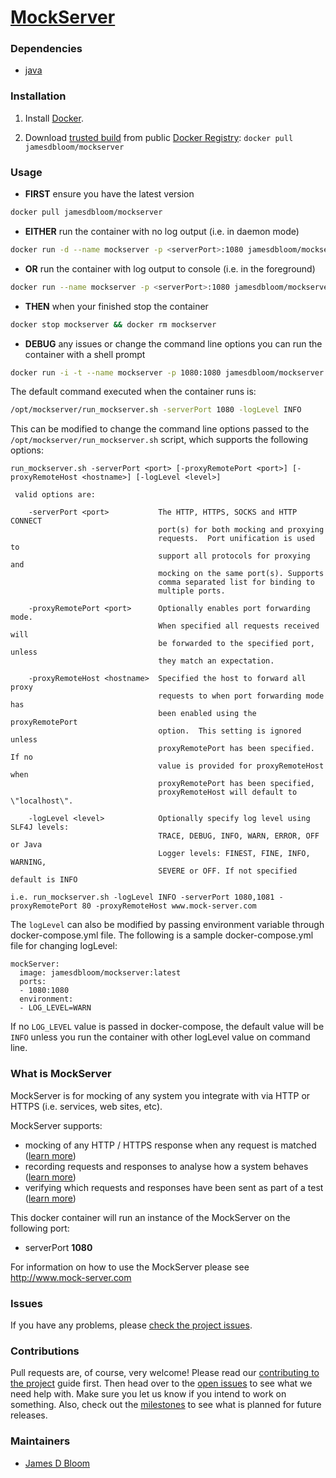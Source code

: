 [MockServer](http://www.mock-server.com)
==========

### Dependencies

* [java](https://registry.hub.docker.com/u/library/java/)

### Installation

1. Install [Docker](https://www.docker.io/).

2. Download [trusted build](https://index.docker.io/u/jamesdbloom/mockserver/) from public [Docker Registry](https://index.docker.io/): `docker pull jamesdbloom/mockserver`

### Usage

* **FIRST** ensure you have the latest version

```bash
docker pull jamesdbloom/mockserver
```
    
* **EITHER** run the container with no log output (i.e. in daemon mode)
 
```bash
docker run -d --name mockserver -p <serverPort>:1080 jamesdbloom/mockserver
```

* **OR** run the container with log output to console (i.e. in the foreground)
 
```bash
docker run --name mockserver -p <serverPort>:1080 jamesdbloom/mockserver
```

* **THEN** when your finished stop the container

```bash
docker stop mockserver && docker rm mockserver
```

* **DEBUG** any issues or change the command line options you can run the container with a shell prompt

```bash
docker run -i -t --name mockserver -p 1080:1080 jamesdbloom/mockserver /bin/bash
```

The default command executed when the container runs is:
 
```bash
/opt/mockserver/run_mockserver.sh -serverPort 1080 -logLevel INFO
```

This can be modified to change the command line options passed to the `/opt/mockserver/run_mockserver.sh` script, which supports the following options:

```
run_mockserver.sh -serverPort <port> [-proxyRemotePort <port>] [-proxyRemoteHost <hostname>] [-logLevel <level>] 

 valid options are:

    -serverPort <port>           The HTTP, HTTPS, SOCKS and HTTP CONNECT       
                                 port(s) for both mocking and proxying         
                                 requests.  Port unification is used to        
                                 support all protocols for proxying and        
                                 mocking on the same port(s). Supports         
                                 comma separated list for binding to           
                                 multiple ports.                               
        
    -proxyRemotePort <port>      Optionally enables port forwarding mode.      
                                 When specified all requests received will     
                                 be forwarded to the specified port, unless    
                                 they match an expectation.                    
        
    -proxyRemoteHost <hostname>  Specified the host to forward all proxy       
                                 requests to when port forwarding mode has     
                                 been enabled using the proxyRemotePort        
                                 option.  This setting is ignored unless       
                                 proxyRemotePort has been specified. If no     
                                 value is provided for proxyRemoteHost when    
                                 proxyRemotePort has been specified,           
                                 proxyRemoteHost will default to \"localhost\".
        
    -logLevel <level>            Optionally specify log level using SLF4J levels:
                                 TRACE, DEBUG, INFO, WARN, ERROR, OFF or Java    
                                 Logger levels: FINEST, FINE, INFO, WARNING,     
                                 SEVERE or OFF. If not specified default is INFO                               
        
i.e. run_mockserver.sh -logLevel INFO -serverPort 1080,1081 -proxyRemotePort 80 -proxyRemoteHost www.mock-server.com
```

The `logLevel` can also be modified by passing environment variable through docker-compose.yml file. The following is a sample docker-compose.yml file for changing logLevel:

 ```
 mockServer:
   image: jamesdbloom/mockserver:latest
   ports:
   - 1080:1080
   environment:
   - LOG_LEVEL=WARN
 ```
 
If no `LOG_LEVEL` value is passed in docker-compose, the default value will be `INFO` unless you run the container with other logLevel value on command line.  


### What is MockServer

MockServer is for mocking of any system you integrate with via HTTP or HTTPS (i.e. services, web sites, etc).

MockServer supports:

* mocking of any HTTP / HTTPS response when any request is matched ([learn more](http://www.mock-server.com/#what-is-mockserver))
* recording requests and responses to analyse how a system behaves ([learn more](http://www.mock-server.com/#what-is-mockserver))
* verifying which requests and responses have been sent as part of a test ([learn more](http://www.mock-server.com/#what-is-mockserver))

This docker container will run an instance of the MockServer on the following port:

* serverPort **1080**

For information on how to use the MockServer please see http://www.mock-server.com

### Issues

If you have any problems, please [check the project issues](https://github.com/jamesdbloom/mockserver/issues?state=open).

### Contributions

Pull requests are, of course, very welcome! Please read our [contributing to the project](https://github.com/jamesdbloom/mockserver/wiki/Contributing-to-the-project) guide first. Then head over to the [open issues](https://github.com/jamesdbloom/mockserver/issues?state=open) to see what we need help with. Make sure you let us know if you intend to work on something. Also, check out the [milestones](https://github.com/jamesdbloom/mockserver/issues/milestones) to see what is planned for future releases.

### Maintainers
* [James D Bloom](http://blog.jamesdbloom.com)
